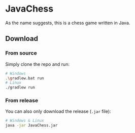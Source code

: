 # JavaChess

As the name suggests, this is a chess game written in Java.

## Download

### From source

Simply clone the repo and run:

```bash
# Windows
.\gradlew.bat run
# Linux
./gradlew run
```

### From release

You can also only download the release (`.jar` file):

```bash
# Windows & Linux
java -jar JavaChess.jar
```

